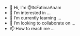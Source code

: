- 👋 Hi, I’m @ItsFatimaAnam
- 👀 I’m interested in ...
- 🌱 I’m currently learning ...
- 💞️ I’m looking to collaborate on ...
- 📫 How to reach me ...

<!---
ItsFatimaAnam/ItsFatimaAnam is a ✨ special ✨ repository because its `README.md` (this file) appears on your GitHub profile.
You can click the Preview link to take a look at your changes.
--->
